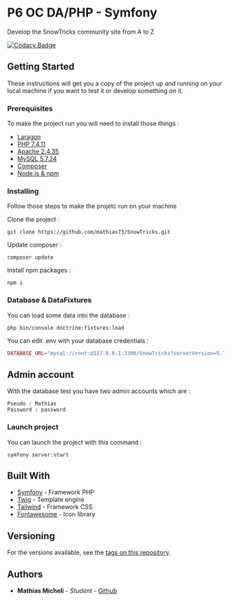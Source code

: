 # P6 OC DA/PHP - Symfony

Develop the SnowTricks community site from A to Z

[![Codacy Badge](https://app.codacy.com/project/badge/Grade/be8e95dcbea945d3827803f70c6b7c6c)](https://www.codacy.com/gh/mathiiii-dev/SnowTricks/dashboard?utm_source=github.com&amp;utm_medium=referral&amp;utm_content=mathiiii-dev/SnowTricks&amp;utm_campaign=Badge_Grade)

## Getting Started

These instructions will get you a copy of the project up and running on your local machine if you want to test it or develop something on it.

### Prerequisites

To make the project run you will need to install those things :

* [Laragon](https://laragon.org/download/)
* [PHP 7.4.11](https://www.php.net/releases/index.php)
* [Apache 2.4.35](http://archive.apache.org/dist/httpd/httpd-2.4.35.tar.gz)
* [MySQL 5.7.24](https://downloads.mysql.com/archives/get/p/23/file/mysql-5.7.24-winx64.zip)
* [Composer](https://getcomposer.org/download/)
* [Node.js & npm](https://nodejs.org/fr/)


### Installing

Follow those steps to make the projetc run on your machine

Clone the project :
```
git clone https://github.com/mathias73/SnowTricks.git
```
Update composer :
```
composer update
```
Install npm packages :
```
npm i
```
### Database & DataFixtures

You can load some data into the database : 
```
php bin/console doctrine:fixtures:load
```

You can edit .env with your database credentials : 

```php
DATABASE_URL="mysql://root:@127.0.0.1:3306/SnowTricks?serverVersion=5.7"
```
## Admin account

With the database test you have two admin accounts which are : 
```
Pseudo : Mathias
Password : password
```

### Launch project

You can launch the project with this command : 
```
symfony server:start
```

## Built With

* [Symfony](https://symfony.com/) - Framework PHP
* [Twig](https://twig.symfony.com/) - Template engine
* [Tailwind](https://tailwindcss.com/) - Framework CSS
* [Fontawesome](https://fontawesome.com/) - Icon library


## Versioning

For the versions available, see the [tags on this repository](https://github.com/mathias73/snowtricks/tags). 

## Authors

* **Mathias Micheli** - *Student* - [Github](https://github.com/mathias73)

